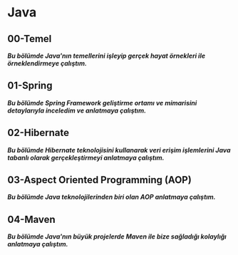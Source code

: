 # Java

## 00-Temel
***Bu bölümde Java'nın temellerini işleyip gerçek hayat örnekleri ile örneklendirmeye çalıştım.***

## 01-Spring
***Bu bölümde Spring Framework geliştirme ortamı ve mimarisini detaylarıyla inceledim ve anlatmaya çalıştım.***

## 02-Hibernate
***Bu bölümde Hibernate teknolojisini kullanarak veri erişim işlemlerini Java tabanlı olarak gerçekleştirmeyi anlatmaya çalıştım.***

## 03-Aspect Oriented Programming (AOP)
***Bu bölümde Java teknolojilerinden biri olan AOP anlatmaya çalıştım.***

## 04-Maven
***Bu bölümde Java'nın büyük projelerde Maven ile bize sağladığı kolaylığı anlatmaya çalıştım.***
